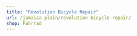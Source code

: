 ```yaml
---
title: "Revolution Bicycle Repair"
url: /jamaica-plain/revolution-bicycle-repair/
shop: Fahrrad
---
```

